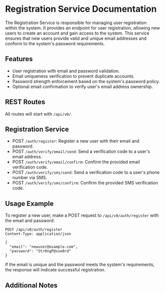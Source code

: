 # Registration Service Documentation

The Registration Service is responsible for managing user registration within the system. It provides an endpoint for user registration, allowing new users to create an account and gain access to the system. This service ensures that new users provide valid and unique email addresses and conform to the system's password requirements.

## Features

-   User registration with email and password validation.
-   Email uniqueness verification to prevent duplicate accounts.
-   Password strength enforcement based on the system's password policy.
-   Optional email confirmation to verify user's email address ownership.

## REST Routes

All routes will start with `/api/v0/`.

## Registration Service

-   POST `/auth/register`: Register a new user with their email and password.
-   POST `/auth/verify/email/send`: Send a verification code to a user's email address.
-   POST `/auth/verify/email/confirm`: Confirm the provided email verification code.
-   POST `/auth/verify/sms/send`: Send a verification code to a user's phone number via SMS.
-   POST `/auth/verify/sms/confirm`: Confirm the provided SMS verification code.

## Usage Example

To register a new user, make a POST request to `/api/v0/auth/register` with the email and password:

```HTTP
POST /api/v0/auth/register
Content-Type: application/json

{
  "email": "newuser@example.com",
  "password": "Str0ngP@ssw0rd"
}
```

If the email is unique and the password meets the system's requirements, the response will indicate successful registration.

## Additional Notes
